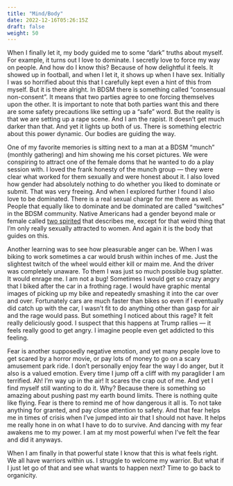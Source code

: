```yaml
---
title: "Mind/Body"
date: 2022-12-16T05:26:15Z
draft: false
weight: 50
---
```

When I finally let it, my body guided me to some “dark” truths about myself. For example, it turns out I love to dominate. I secretly love to force my way on people. And how do I know this? Because of how delightful it feels. It showed up in football, and when I let it, it shows up when I have sex. Initially I was so horrified about this that I carefully kept even a hint of this from myself. But it is there alright. In BDSM there is something called “consensual non-consent”. It means that two parties agree to one forcing themselves upon the other. It is important to note that both parties want this and there are some safety precautions like setting up a “safe” word. But the reality is that we are setting up a rape scene. And I am the rapist. It doesn’t get much darker than that. And yet it lights up both of us. There is something electric about this power dynamic. Our bodies are guiding the way. 

One of my favorite memories is sitting next to a man at a BDSM “munch” (monthly gathering) and him showing me his corset pictures. We were conspiring to attract one of the female doms that he wanted to do a play session with. I loved the frank honesty of the munch group — they were clear what worked for them sexually and were honest about it. I also loved how gender had absolutely nothing to do whether you liked to dominate or submit. That was very freeing.  And when I explored further I found I also love to be dominated. There is a real sexual charge for me there as well. People that equally like to dominate and be dominated are called “switches” in the BDSM community.  Native Americans had a gender beyond male or female called [two spirited][1] that describes me, except for that weird thing that I’m only really sexually attracted to women. And again it is the body that guides on this.

Another learning was to see how pleasurable anger can be. When I was biking to work sometimes a car would brush within inches of me. Just the slightest twitch of the wheel would either kill or maim me. And the driver was completely unaware. To them I was just so much possible bug splatter. It would enrage me. I am not a bug! Sometimes I would get so crazy angry that I biked after the car in a frothing rage. I would have graphic mental images of picking up my bike and repeatedly smashing it into the car over and over. Fortunately cars are much faster than bikes so even if I eventually did catch up with the car, I wasn’t fit to do anything other than gasp for air and the rage would pass. But something I noticed about this rage? It felt really deliciously good. I suspect that this happens at Trump rallies — it feels really good to get angry. I imagine people even get addicted to this feeling.

Fear is another supposedly negative emotion, and yet many people love to get scared by a horror movie, or pay lots of money to go on a scary amusement park ride.  I don’t personally enjoy fear the way I do anger, but it also is a valued emotion. Every time I jump off a cliff with my paraglider I am terrified. Ah! I’m way up in the air! It scares the crap out of me. And yet I find myself still wanting to do it. Why? Because there is something so amazing about pushing past my earth bound limits. There is nothing quite like flying. Fear is there to remind me of how dangerous it all is. To not take anything for granted, and pay close attention to safety. And that fear helps me in times of crisis when I’ve jumped into air that I should not have. It helps me really hone in on what I have to do to survive. And dancing with my fear awakens me to my power. I am at my most powerful when I’ve felt the fear and did it anyways. 

When I am finally in that powerful state I know that this is what feels right. We all have warriors within us. I struggle to welcome my warrior. But what if I just let go of that and see what wants to happen next?  Time to go back to organicity.

[1]:	https://www.ihs.gov/lgbt/health/twospirit/#:~:text=Traditionally%2C%20Native%20American%20two%2Dspirit,a%20distinct%2C%20alternative%20gender%20status.